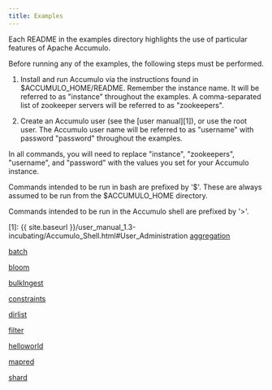 ```yaml
---
title: Examples
---
```


Each README in the examples directory highlights the use of particular features of Apache Accumulo.

Before running any of the examples, the following steps must be performed.

1. Install and run Accumulo via the instructions found in $ACCUMULO_HOME/README.
Remember the instance name.  It will be referred to as "instance" throughout the examples.
A comma-separated list of zookeeper servers will be referred to as "zookeepers".

2. Create an Accumulo user (see the [user manual][1]), or use the root user.
The Accumulo user name will be referred to as "username" with password "password" throughout the examples.

In all commands, you will need to replace "instance", "zookeepers", "username", and "password" with the values you set for your Accumulo instance.

Commands intended to be run in bash are prefixed by '$'.  These are always assumed to be run from the $ACCUMULO_HOME directory.

Commands intended to be run in the Accumulo shell are prefixed by '>'.

[1]: {{ site.baseurl }}/user_manual_1.3-incubating/Accumulo_Shell.html#User_Administration
[aggregation](aggregation.html)

[batch](batch.html)

[bloom](bloom.html)

[bulkIngest](bulkIngest.html)

[constraints](constraints.html)

[dirlist](dirlist.html)

[filter](filter.html)

[helloworld](helloworld.html)

[mapred](mapred.html)

[shard](shard.html)

